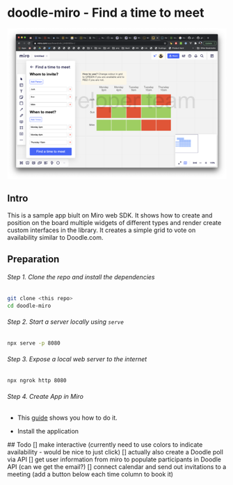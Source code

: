 # doodle-miro - Find a time to meet

![Alt text](images/findatimetomeet.png?raw=true "Find a time to meet")

## Intro

This is a sample app biult on Miro web SDK. It shows how to create and position on the board multiple widgets of different types and render create custom interfaces in the library. It creates a simple 
grid to vote on availability similar to Doodle.com.


## Preparation

###### Step 1. Clone the repo and install the dependencies

```bash
git clone <this repo>
cd doodle-miro
```

###### Step 2. Start a server locally using `serve`

```bash
npx serve -p 8080
```

###### Step 3. Expose a local web server to the internet

```bash
npx ngrok http 8080
```

###### Step 4. Create App in Miro

- This [guide](https://developers.miro.com/docs/getting-started) shows you how to do it.

- Install the application


## Todo
[] make interactive (currently need to use colors to indicate availability - would be nice to just click)
[] actually also create a Doodle poll via API
[] get user information from miro to populate participants in Doodle API (can we get the email?)
[] connect calendar and send out invitations to a meeting (add a button below each time column to book it)